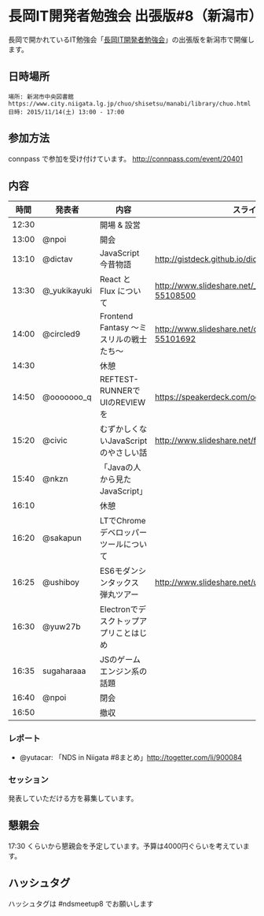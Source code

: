 長岡IT開発者勉強会 出張版#8（新潟市）
=====================================

長岡で開かれているIT勉強会「[長岡IT開発者勉強会](http://nagaoka.techtalk.jp/)」の出張版を新潟市で開催します。

## 日時場所

```
場所: 新潟市中央図書館 https://www.city.niigata.lg.jp/chuo/shisetsu/manabi/library/chuo.html
日時: 2015/11/14(土) 13:00 - 17:00
```

## 参加方法

connpass で参加を受け付けています。
http://connpass.com/event/20401

## 内容

| 時間  | 発表者       | 内容                                    | スライドなど URL                                             |
|-------|--------------|-----------------------------------------|--------------------------------------------------------------|
| 12:30 |              | 開場 & 設営                             |                                                              |
| 13:00 | @npoi        | 開会                                    |                                                              |
| 13:10 | @dictav      | JavaScript 今昔物語                     | http://gistdeck.github.io/dictav/70ad6cdef9072f68a6b5#1      |
| 13:30 | @_yukikayuki | React と Flux について                  | http://www.slideshare.net/_yukikayuki/react-flux-55108500    |
| 14:00 | @circled9    | Frontend Fantasy 〜ミスリルの戦士たち〜 | http://www.slideshare.net/circled9/frontend-fantasy-55101692 |
| 14:30 |              | 休憩                                    |                                                              |
| 14:50 | @ooooooo_q   | REFTEST-RUNNERでUIのREVIEWを            | https://speakerdeck.com/ooooooo_q/nds-8-reftest              |
| 15:20 | @civic       | むずかしくないJavaScriptのやさしい話    | http://www.slideshare.net/fbcivic/javascript-ndsmeetup8      |
| 15:40 | @nkzn        | 「Javaの人から見たJavaScript」          |                                                              |
| 16:10 |              | 休憩                                    |                                                              |
| 16:20 | @sakapun     | LTでChromeデベロッパーツールについて    |                                                              |
| 16:25 | @ushiboy     | ES6モダンシンタックス 弾丸ツアー        | http://www.slideshare.net/ushiboy/nds-meetup8-lt             |
| 16:30 | @yuw27b      | Electronでデスクトップアプリことはじめ  |                                                              |
| 16:35 | sugaharaaa   | JSのゲームエンジン系の話題              |
| 16:40 | @npoi        | 閉会                                    |                                                              |
| 16:50 |              | 撤収                                    |                                                              |

### レポート

* @yutacar: 「NDS in Niigata #8まとめ」http://togetter.com/li/900084

### セッション

発表していただける方を募集しています。

## 懇親会

17:30 くらいから懇親会を予定しています。予算は4000円ぐらいを考えています。

## ハッシュタグ

ハッシュタグは #ndsmeetup8 でお願いします

